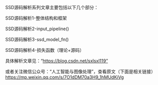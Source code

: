 SSD源码解析系列文章主要包括以下几个部分：

SSD源码解析1-整体结构和框架

SSD源码解析2-input_pipeline()

SSD源码解析3-ssd_model_fn()

SSD源码解析4-损失函数（理论+源码）


具体解析文章见：“https://blog.csdn.net/sxlsxl119”

或者关注微信公众号：“人工智能与图像处理”，查看原文（下面是相关链接）
https://mp.weixin.qq.com/s/7O1dDM70a3H9_1hMUdKiVg
